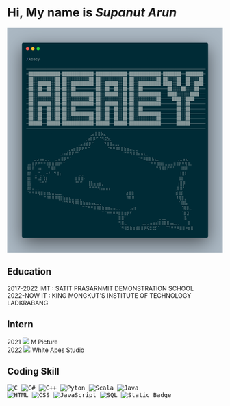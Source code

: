# **Hi, My name is _Supanut Arun_**
![MyName](/Source/My_name_is.png)
## **Education**
2017-2022 IMT : SATIT PRASARNMIT DEMONSTRATION SCHOOL <br />
2022-NOW IT : KING MONGKUT'S INSTITUTE OF TECHNOLOGY LADKRABANG

## **Intern**
2021 <img src = "[https://scontent.fbkk12-4.fna.fbcdn.net/v/t39.30808-6/314015681_5810602508999729_3281314157361673677_n.jpg?_nc_cat=103&ccb=1-7&_nc_sid=6ee11a&_nc_ohc=BYT0rtb97VEQ7kNvgF0n1l4&_nc_oc=AdiTzphH_KbFHmJS5GJ74mDj49NmRNlkbT499ON06-oxK0tv2uW5wxs_EIlLnxjhnBo&_nc_zt=23&_nc_ht=scontent.fbkk12-4.fna&_nc_gid=A_hJes-9L-JMXCU4SCUBHhT&oh=00_AYBXZ2CbyY5EkSTqeYEcR4pCHrA0Mb25-2gawPBJbspifQ&oe=6789CB5C](https://contentthailand.com/wp-content/uploads/2020/07/%E0%B8%9A%E0%B8%A3%E0%B8%B4%E0%B8%A9%E0%B8%B1%E0%B8%97-%E0%B9%80%E0%B8%AD%E0%B9%87%E0%B8%A1-%E0%B8%9E%E0%B8%B4%E0%B8%84%E0%B9%80%E0%B8%88%E0%B8%AD%E0%B8%A3%E0%B9%8C%E0%B8%AA-%E0%B8%88%E0%B8%B3%E0%B8%81%E0%B8%B1%E0%B8%94-1024x1024.jpg)" height = "auto" width = "35"> M Picture <br />
2022 <img src = "https://media.licdn.com/dms/image/v2/C560BAQFa5rqQkErLiQ/company-logo_200_200/company-logo_200_200/0/1674807145601?e=2147483647&v=beta&t=lbc2fD3BPDQEd12y6JPewwZjSepiYP6_hZaHlrevCWs" width = "35"> White Apes Studio

## **Coding Skill**
<kbd>![C](https://img.shields.io/badge/Language-purple?style=for-the-badge&logo=codio&logoColor=white) ![C#](https://img.shields.io/badge/%23%20Language-black?style=for-the-badge&logo=codio&logoColor=white) ![C++](https://img.shields.io/badge/Language-blue?style=for-the-badge&logo=c%2B%2B&logoColor=white) ![Pyton](https://img.shields.io/badge/Python-blue?style=for-the-badge&logo=python&logoColor=yellow) ![Scala](https://img.shields.io/badge/Scala-red?style=for-the-badge&logo=scala&logoColor=white) <img src = "https://images.javatpoint.com/core/images/java-logo1.png" alt = "Java" width = "45"> <br /> ![HTML](https://img.shields.io/badge/HTML-orange?style=for-the-badge&logo=html5&logoColor=white) ![CSS](https://img.shields.io/badge/CSS-blue?style=for-the-badge&logo=css&logoColor=white) ![JavaScript](https://img.shields.io/badge/JavaScript-yellow?style=for-the-badge&logo=javascript&logoColor=white) ![SQL](https://img.shields.io/badge/SQL-orange?style=for-the-badge) ![Static Badge](https://img.shields.io/badge/Neo4J-blue?style=for-the-badge&logo=neo4j&logoColor=white)</kbd>

